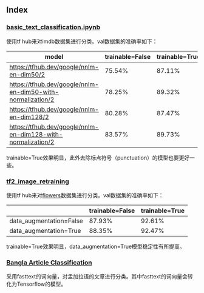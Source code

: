 ## Index

### [basic_text_classification.ipynb](http://15.15.166.35:18888/notebooks/eipi10/xuxiangwen.github.io/_notes/05-ai/54-tensorflow/tensorflow_hub/basic_text_classification.ipynb)

使用tf hub来对imdb数据集进行分类。val数据集的准确率如下：

| model                                                        | trainable=False | trainable=True |
| ------------------------------------------------------------ | --------------- | -------------- |
| https://tfhub.dev/google/nnlm-en-dim50/2                     | 75.54%          | 87.11%         |
| https://tfhub.dev/google/nnlm-en-dim50-with-normalization/2  | 78.25%          | 89.32%         |
| https://tfhub.dev/google/nnlm-en-dim128/2                    | 80.28%          | 87.47%         |
| https://tfhub.dev/google/nnlm-en-dim128-with-normalization/2 | 83.57%          | 89.73%         |

trainable=True效果明显，此外去除标点符号（punctuation）的模型也要更好一些。

### [tf2_image_retraining](http://15.15.166.35:18888/notebooks/eipi10/xuxiangwen.github.io/_notes/05-ai/54-tensorflow/tensorflow_hub/tf2_image_retraining.ipynb)

 使用tf hub来对[flowers](https://www.tensorflow.org/datasets/catalog/tf_flowers)数据集进行分类。val数据集的准确率如下：

|                         | trainable=False | trainable=True |
| ----------------------- | --------------- | -------------- |
| data_augmentation=False | 87.93%          | 92.61%         |
| data_augmentation=True  | 88.35%          | 92.47%         |

trainable=True效果明显，data_augmentation=True模型稳定性有所提高。

### [Bangla Article Classification](http://15.15.166.35:18888/notebooks/eipi10/xuxiangwen.github.io/_notes/05-ai/54-tensorflow/tensorflow_hub/bangla_article_classifier.ipynb)

采用fasttext的词向量，对孟加拉语的文章进行分类。其中fasttext的词向量会转化为Tensorflow的模型。


